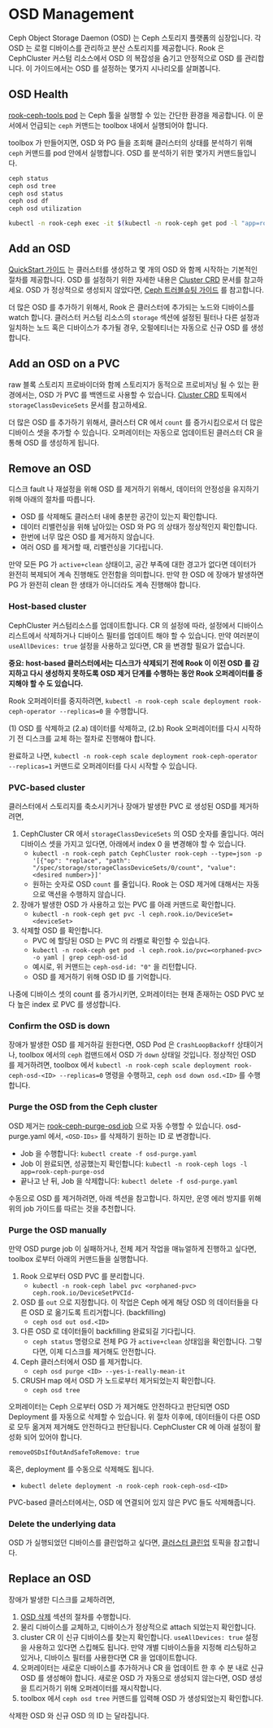 # OSD Management

Ceph Object Storage Daemon (OSD) 는 Ceph 스토리지 플랫폼의 심장입니다. 각 OSD 는 로컬 디바이스를 관리하고 분산 스토리지를 제공합니다. Rook 은 CephCluster 커스텀 리소스에서 OSD 의 복잡성을 숨기고 안정적으로 OSD 를 관리합니다. 이 가이드에서는 OSD 를 설정하는 몇가지 시나리오를 살펴봅니다.

## OSD Health
[rook-ceph-tools pod](toolbox.html) 는 Ceph 툴을 실행할 수 있는 간단한 환경을 제공합니다. 이 문서에서 언급되는 `ceph` 커맨드는 toolbox 내에서 실행되어야 합니다.

toolbox 가 만들어지면, OSD 와 PG 들을 조회해 클러스터의 상태를 분석하기 위해 `ceph` 커맨드를 pod 안에서 실행합니다. OSD 를 분석하기 위한 몇가지 커맨드들입니다.
```bash
ceph status
ceph osd tree
ceph osd status
ceph osd df
ceph osd utilization
```
```bash
kubectl -n rook-ceph exec -it $(kubectl -n rook-ceph get pod -l "app=rook-ceph-tools" -o jsonpath='{.items[0].metadata.name}') bash
```

## Add an OSD
[QuickStart 가이드](/quickstart.html) 는 클러스터를 생성하고 몇 개의 OSD 와 함께 시작하는 기본적인 절차를 제공합니다. OSD 를 설정하기 위한 자세한 내용은 [Cluster CRD](/ceph_storage/cluster_crd.html) 문서를 참고하세요. OSD 가 정상적으로 생성되지 않았다면, [Ceph 트러블슈팅 가이드](/ceph_tools/common_issues.html) 를 참고합니다.

더 많은 OSD 를 추가하기 위해서, Rook 은 클러스터에 추가되는 노드와 디바이스를 watch 합니다. 클러스터 커스텀 리소스의 `storage` 섹션에 설정된 필터나 다른 설정과 일치하는 노드 혹은 디바이스가 추가될 경우, 오펄에티너는 자동으로 신규 OSD 를 생성합니다.

## Add an OSD on a PVC
raw 블록 스토리지 프로바이더와 함께 스토리지가 동적으로 프로비저닝 될 수 있는 환경에서는, OSD 가 PVC 를 백엔드로 사용할 수 있습니다. [Cluster CRD](/ceph_storage/cluster_crd.html) 토픽에서 `storageClassDeviceSets` 문서를 참고하세요.

더 많은 OSD 를 추가하기 위해서, 클러스터 CR 에서 `count` 를 증가시킴으로서 더 많은 디바이스 셋을 추가할 수 있습니다. 오퍼레이터는 자동으로 업데이트된 클러스터 CR 을 통해 OSD 를 생성하게 됩니다.

## Remove an OSD
디스크 fault 나 재설정을 위해 OSD 를 제거하기 위해서, 데이터의 안정성을 유지하기 위해 아래의 절차를 따릅니다.
- OSD 를 삭제해도 클러스터 내에 충분한 공간이 있는지 확인합니다.
- 데이터 리밸런싱을 위해 남아있는 OSD 와 PG 의 상태가 정상적인지 확인합니다.
- 한번에 너무 많은 OSD 를 제거하지 않습니다.
- 여러 OSD 를 제거할 때, 리밸런싱을 기다립니다.

만약 모든 PG 가 `active+clean` 상태이고, 공간 부족에 대한 경고가 없다면 데이터가 완전히 복제되어 계속 진행해도 안전함을 의미합니다. 만약 한 OSD 에 장애가 발생하면 PG 가 완전히 clean 한 생태가 아니더라도 계속 진행해야 합니다.

### Host-based cluster
CephCluster 커스텀리소스를 업데이트합니다. CR 의 설정에 따라, 설정에서 디바이스 리스트에서 삭제하거나 디바이스 필터를 업데이트 해야 할 수 있습니다. 만약 여러분이 `useAllDevices: true` 설정을 사용하고 있다면, CR 을 변경할 필요가 없습니다.

**중요: host-based 클러스터에서는 디스크가 삭제되기 전에 Rook 이 이전 OSD 를 감지하고 다시 생성하지 못하도록 OSD 제거 단계를 수행하는 동안 Rook 오퍼레이터를 중지해야 할 수 도 있습니다.**

Rook 오퍼레이터를 중지하려면, `kubectl -n rook-ceph scale deployment rook-ceph-operator --replicas=0` 을 수행합니다.

(1) OSD 를 삭제하고 (2.a) 데이터를 삭제하고, (2.b) Rook 오퍼레이터를 다시 시작하기 전 디스크를 교체 하는 절차로 진행해야 합니다.

완료하고 나면, `kubectl -n rook-ceph scale deployment rook-ceph-operator --replicas=1` 커맨드로 오퍼레이터를 다시 시작할 수 있습니다.

### PVC-based cluster
클러스터에서 스토리지를 축소시키거나 장애가 발생한 PVC 로 생성된 OSD를 제거하려면,
1. CephCluster CR 에서 `storageClassDeviceSets` 의 OSD 숫자를 줄입니다. 여러 디바이스 셋을 가지고 있다면, 아래에서 index 0 을 변경해야 할 수 있습니다.
    - `kubectl -n rook-ceph patch CephCluster rook-ceph --type=json -p '[{"op": "replace", "path": "/spec/storage/storageClassDeviceSets/0/count", "value":<desired number>}]'`
    - 원하는 숫자로 OSD `count` 를 줄입니다. Rook 는 OSD 제거에 대해서는 자동으로 액션을 수행하지 않습니다.
2. 장애가 발생한 OSD 가 사용하고 있는 PVC 를 아래 커맨드로 확인합니다.
    - `kubectl -n rook-ceph get pvc -l ceph.rook.io/DeviceSet=<deviceSet>`
3. 삭제할 OSD 를 확인합니다.
    - PVC 에 할당된 OSD 는 PVC 의 라벨로 확인할 수 있습니다.
    - `kubectl -n rook-ceph get pod -l ceph.rook.io/pvc=<orphaned-pvc> -o yaml | grep ceph-osd-id`
    - 예시로, 위 커맨드는 `ceph-osd-id: "0"` 을 리턴합니다.
    - OSD 를 제거하기 위해 OSD ID 를 기억합니다.

나중에 디바이스 셋의 count 를 증가시키면, 오퍼레이터는 현재 존재하는 OSD PVC 보다 높은 index 로 PVC 를 생성합니다.

### Confirm the OSD is down
장애가 발생한 OSD 를 제거하길 원한다면, OSD Pod 은 `CrashLoopBackoff` 상태이거나, toolbox 에서의 `ceph` 컴맨드에서 OSD 가 `down` 상태일 것입니다. 정상적인 OSD 를 제거하려면, toolbox 에서 `kubectl -n rook-ceph scale deployment rook-ceph-osd-<ID> --replicas=0` 명령을 수행하고, `ceph osd down osd.<ID>` 를 수행합니다.

### Purge the OSD from the Ceph cluster
OSD 제거는 [rook-ceph-purge-osd job](https://github.com/rook/rook/blob/release-1.8/deploy/examples/osd-purge.yaml) 으로 자동 수행할 수 있습니다. osd-purge.yaml 에서, `<OSD-IDs>` 를 삭제하기 원하는 ID 로 변경합니다.
- Job 을 수행합니다: `kubectl create -f osd-purge.yaml`
- Job 이 완료되면, 성공했는지 확인합니다: `kubectl -n rook-ceph logs -l app=rook-ceph-purge-osd`
- 끝나고 난 뒤, Job 을 삭제합니다: `kubectl delete -f osd-purge.yaml`

수동으로 OSD 를 제거하려면, 아래 섹션을 참고합니다. 하지만, 운영 에러 방지를 위해 위의 job 가이드를 따르는 것을 추천합니다.

### Purge the OSD manually
만약 OSD purge job 이 실패하거나, 전체 제거 작업을 매뉴얼하게 진행하고 싶다면, toolbox 로부터 아래의 커맨드들을 실행합니다.

1. Rook 으로부터 OSD PVC 를 분리합니다.
    - `kubectl -n rook-ceph label pvc <orphaned-pvc> ceph.rook.io/DeviceSetPVCId-`
2. OSD 를 `out` 으로 지정합니다. 이 작업은 Ceph 에게 해당 OSD 의 데이터들을 다른 OSD 로 옮기도록 트리거합니다. (backfilling)
    - `ceph osd out osd.<ID>`
3. 다른 OSD 로 데이터들이 backfilling 완료되길 기다립니다.
    - `ceph status` 명령으로 전체 PG 가 `active+clean` 상태임을 확인합니다. 그렇다면, 이제 디스크를 제거해도 안전합니다.
4. Ceph 클러스터에서 OSD 를 제거합니다.
    - `ceph osd purge <ID> --yes-i-really-mean-it`
5. CRUSH map 에서 OSD 가 노드로부터 제거되었는지 확인합니다.
    - `ceph osd tree`

오퍼레이터는 Ceph 으로부터 OSD 가 제거해도 안전하다고 판단되면 OSD Deployment 를 자동으로 삭제할 수 있습니다. 위 절차 이후에, 데이터들이 다른 OSD 로 모두 옮겨져 제거해도 안전하다고 판단됩니다. CephCluster CR 에 아래 설정이 활성화 되어 있어야 합니다.
```bash
removeOSDsIfOutAndSafeToRemove: true
```

혹은, deployment 를 수동으로 삭제해도 됩니다.
- `kubectl delete deployment -n rook-ceph rook-ceph-osd-<ID>`

PVC-based 클러스터에서는, OSD 에 연결되어 있지 않은 PVC 들도 삭제해줍니다.

### Delete the underlying data
OSD 가 실행되었던 디바이스를 클린업하고 싶다면, [클러스터 클린업](/ceph_storage/cleanup.html) 토픽을 참고합니다.

## Replace an OSD
장애가 발생한 디스크를 교체하려면,
1. [OSD 삭제](#remove-an-osd) 섹션의 절차를 수행합니다.
2. 물리 디바이스를 교체하고, 디바이스가 정상적으로 attach 되었는지 확인합니다.
3. cluster CR 이 신규 디바이스를 찾는지 확인합니다. `useAllDevices: true` 설정을 사용하고 있다면 스킵해도 됩니다. 만약 개별 디바이스들을 지정해 리스팅하고 있거나, 디바이스 필터를 사용한다면 CR 을 업데이트합니다.
4. 오퍼레이터는 새로운 디바이스를 추가하거나 CR 을 업데이트 한 후 수 분 내로 신규 OSD 를 생성해야 합니다. 새로운 OSD 가 자동으로 생성되지 않는다면, OSD 생성을 트리거하기 위해 오퍼레이터를 재시작합니다. 
5. toolbox 에서 `ceph osd tree` 커맨드를 입력해 OSD 가 생성되었는지 확인합니다.

삭제한 OSD 와 신규 OSD 의 ID 는 달라집니다.